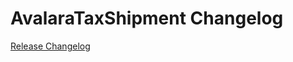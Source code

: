 # AvalaraTaxShipment Changelog

[Release Changelog](https://github.com/spryker-eco/avalara-tax-shipment/releases)
